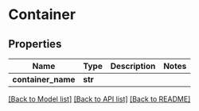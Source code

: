 # Container

## Properties
Name | Type | Description | Notes
------------ | ------------- | ------------- | -------------
**container_name** | **str** |  | 

[[Back to Model list]](../README.md#documentation-for-models) [[Back to API list]](../README.md#documentation-for-api-endpoints) [[Back to README]](../README.md)


